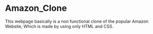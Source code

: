 # Amazon_Clone

This webpage basically is a non functional clone of the popular Amazon Website, Which is made by using only HTML and CSS.
